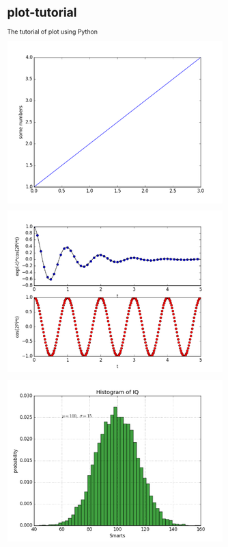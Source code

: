 # plot-tutorial
The tutorial of plot using Python

![image](https://github.com/Mooooony/plot-tutorial/blob/master/pictures/some-numbers.png)

![description?](https://github.com/Mooooony/plot-tutorial/blob/master/pictures/multi-figures.png)

![image](https://github.com/Mooooony/plot-tutorial/blob/master/pictures/histogram.png)
